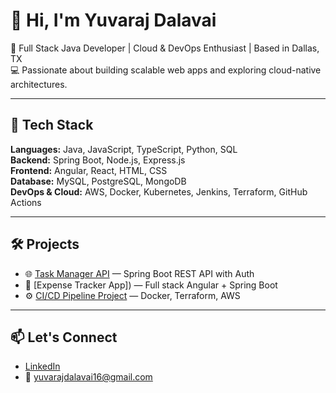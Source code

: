 # 👋 Hi, I'm Yuvaraj Dalavai

🎯 Full Stack Java Developer | Cloud & DevOps Enthusiast | Based in Dallas, TX  
💻 Passionate about building scalable web apps and exploring cloud-native architectures.

---

## 🚀 Tech Stack
**Languages:** Java, JavaScript, TypeScript, Python, SQL  
**Backend:** Spring Boot, Node.js, Express.js  
**Frontend:** Angular, React, HTML, CSS  
**Database:** MySQL, PostgreSQL, MongoDB  
**DevOps & Cloud:** AWS, Docker, Kubernetes, Jenkins, Terraform, GitHub Actions

---

## 🛠️ Projects
- 🌐 [Task Manager API]() — Spring Boot REST API with Auth
- 🧾 [Expense Tracker App]) — Full stack Angular + Spring Boot
- ⚙️ [CI/CD Pipeline Project]() — Docker, Terraform, AWS

---

## 📫 Let's Connect
- [LinkedIn](https://linkedin.com/in/yuvaraj-dalavai-489772342)
- 📧 yuvarajdalavai16@gmail.com

